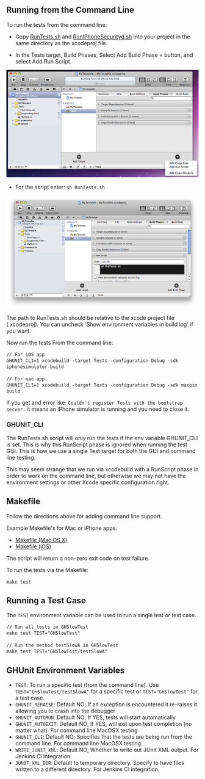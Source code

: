 ## Running from the Command Line

To run the tests from the command line:

- Copy [RunTests.sh](http://github.com/gabriel/gh-unit/tree/master/Scripts/RunTests.sh) and [RunIPhoneSecurityd.sh](http://github.com/gabriel/gh-unit/tree/master/Scripts/RunIPhoneSecurityd.sh) into your project in the same directory as the xcodeproj file.

- In the Tests target, Build Phases, Select Add Build Phase + button, and select Add Run Script.

![Add Build Phase](images/cli_2_add_build_phase.png)

- For the script enter: `sh RunTests.sh`

![Configure Build Phase](images/cli_3_configure_phase.png)

The path to RunTests.sh should be relative to the xcode project file (.xcodeproj). You can uncheck 'Show environment variables in build log' if you want.

Now run the tests From the command line:

    // For iOS app
    GHUNIT_CLI=1 xcodebuild -target Tests -configuration Debug -sdk iphonesimulator build

    // For mac app
    GHUNIT_CLI=1 xcodebuild -target Tests -configuration Debug -sdk macosx build	

If you get and error like: `Couldn't register Tests with the bootstrap server.` it means an iPhone simulator is running and you need to close it.

### GHUNIT_CLI

The RunTests.sh script will only run the tests if the env variable GHUNIT_CLI is set. This is why this RunScript phase is ignored when running the test GUI. This is how we use a single Test target for both the GUI and command line testing.

This may seem strange that we run via xcodebuild with a RunScript phase in order to work on the command line, but otherwise we may not have the environment settings or other Xcode specific configuration right.

## Makefile

Follow the directions above for adding command line support.

Example Makefile's for Mac or iPhone apps:

- [Makefile (Mac OS X)](http://github.com/gabriel/gh-unit/tree/master/Project/Makefile.example)
- [Makefile (iOS)](http://github.com/gabriel/gh-unit/tree/master/Project-iOS/Makefile.example)

The script will return a non-zero exit code on test failure.

To run the tests via the Makefile:

    make test

## Running a Test Case

The `TEST` environment variable can be used to run a single test or test case.

    // Run all tests in GHSlowTest
    make test TEST="GHSlowTest"

    // Run the method testSlowA in GHSlowTest	
    make test TEST="GHSlowTest/testSlowA"

## GHUnit Environment Variables

- `TEST`: To run a specific test (from the command line). Use `TEST="GHSlowTest/testSlowA"` for a specific test or `TEST="GHSlowTest"` for a test case.
- `GHUNIT_RERAISE`: Default NO; If an exception is encountered it re-raises it allowing you to crash into the debugger
- `GHUNIT_AUTORUN`: Default NO; If YES, tests will start automatically
- `GHUNIT_AUTOEXIT`: Default NO; If YES, will exit upon test completion (no matter what). For command line MacOSX testing
- `GHUNIT_CLI`: Default NO; Specifies that the tests are being run from the command line. For command line MacOSX testing
- `WRITE_JUNIT_XML`: Default NO; Whether to write out JUnit XML output. For Jenkins CI integration
- `JUNIT_XML_DIR`: Default to temporary directory. Specify to have files written to a different directory. For Jenkins CI integration.

